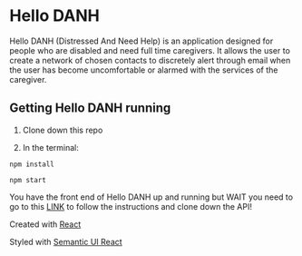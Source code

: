 # Hello DANH

Hello DANH (Distressed And Need Help) is an application designed for people who are disabled and need full time caregivers. It allows the user to create a network of chosen contacts to discretely alert through email when the user has become uncomfortable or alarmed with the services of the caregiver.

## Getting Hello DANH running

1. Clone down this repo

2. In the terminal:

`npm install`

`npm start`

You have the front end of Hello DANH up and running but WAIT you need to go to this [LINK](https://github.com/KrystalGates/helloDanhApi) to follow the instructions and clone down the API!

Created with [React](https://reactjs.org/)

Styled with [Semantic UI React](https://react.semantic-ui.com/)